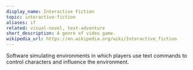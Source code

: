 ```yaml
---
display_name: Interactive Fiction
topic: interactive-fiction
aliases: if
related: visual-novel, text-adventure
short_description: A genre of video game.
wikipedia_url: https://en.wikipedia.org/wiki/Interactive_fiction
---
```

Software simulating environments in which players use text commands to control characters and influence the environment.
